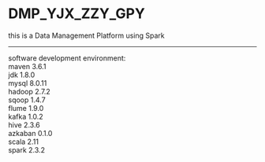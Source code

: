 # DMP_YJX_ZZY_GPY
this is a Data Management Platform using Spark

----
software development environment:  
maven	3.6.1  
jdk     1.8.0  
mysql	8.0.11  
hadoop	2.7.2  
sqoop	1.4.7  
flume	1.9.0  
kafka	1.0.2  
hive	2.3.6  
azkaban	0.1.0  
scala	2.11  
spark	2.3.2  